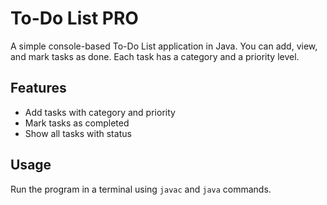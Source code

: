 # To-Do List PRO

A simple console-based To-Do List application in Java. You can add, view, and mark tasks as done. Each task has a category and a priority level.

## Features
- Add tasks with category and priority
- Mark tasks as completed
- Show all tasks with status

## Usage
Run the program in a terminal using `javac` and `java` commands.
